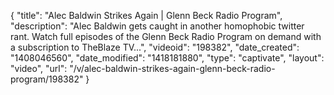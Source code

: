 {
    "title": "Alec Baldwin Strikes Again | Glenn Beck Radio Program",
    "description": "Alec Baldwin gets caught in another homophobic twitter rant. Watch full episodes of the Glenn Beck Radio Program on demand with a subscription to TheBlaze TV...",
    "videoid": "198382",
    "date_created": "1408046560",
    "date_modified": "1418181880",
    "type": "captivate",
    "layout": "video",
    "url": "\/v\/alec-baldwin-strikes-again-glenn-beck-radio-program\/198382"
}